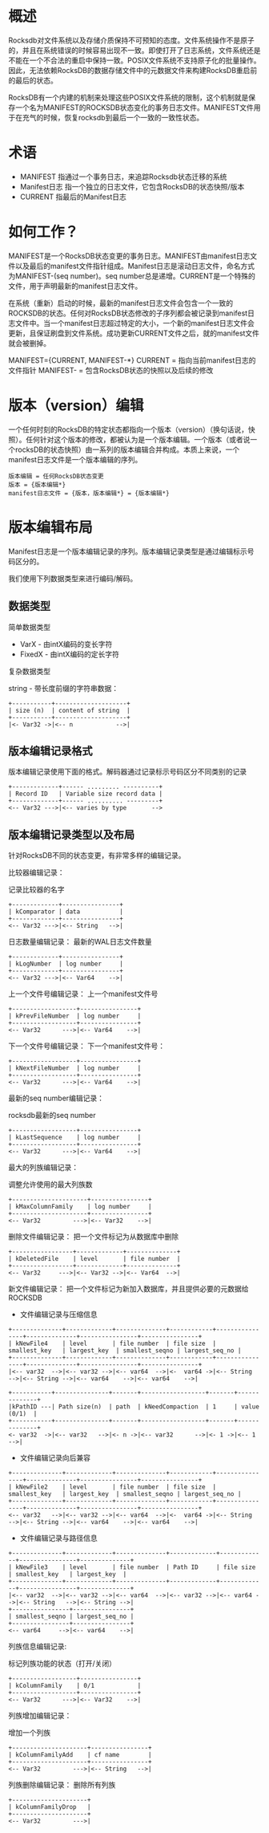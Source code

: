 # 概述
Rocksdb对文件系统以及存储介质保持不可预知的态度。文件系统操作不是原子的，并且在系统错误的时候容易出现不一致。即使打开了日志系统，文件系统还是不能在一个不合法的重启中保持一致。POSIX文件系统不支持原子化的批量操作。因此，无法依赖RocksDB的数据存储文件中的元数据文件来构建RocksDB重启前的最后的状态。

RocksDB有一个内建的机制来处理这些POSIX文件系统的限制，这个机制就是保存一个名为MANIFEST的ROCKSDB状态变化的事务日志文件。MANIFEST文件用于在充气的时候，恢复rocksdb到最后一个一致的一致性状态。

# 术语

- MANIFEST 指通过一个事务日志，来追踪Rocksdb状态迁移的系统
- Manifest日志 指一个独立的日志文件，它包含RocksDB的状态快照/版本
- CURRENT 指最后的Manifest日志

# 如何工作？

MANIFEST是一个RocksDB状态变更的事务日志。MANIFEST由manifest日志文件以及最后的manifest文件指针组成。Manifest日志是滚动日志文件，命名方式为MANIFEST-(seq number)。seq number总是递增。CURRENT是一个特殊的文件，用于声明最新的manifest日志文件。

在系统（重新）启动的时候，最新的manifest日志文件会包含一个一致的ROCKSDB的状态。任何对RocksDB状态修改的子序列都会被记录到manifest日志文件中。当一个manifest日志超过特定的大小，一个新的manifest日志文件会更新，且保证刷盘到文件系统。成功更新CURRENT文件之后，就的manifest文件就会被删掉。

MANIFEST={CURRENT, MANIFEST-<seq-no>*}
CURRENT = 指向当前manifest日志的文件指针
MANIFEST-<seq-no> = 包含RocksDB状态的快照以及后续的修改

# 版本（version）编辑

一个任何时刻的RocksDB的特定状态都指向一个版本（version）（换句话说，快照）。任何针对这个版本的修改，都被认为是一个版本编辑。一个版本（或者说一个rocksDB的状态快照）由一系列的版本编辑合并构成。本质上来说，一个manifest日志文件是一个版本编辑的序列。

```
版本编辑 = 任何RocksDB状态变更
版本 = {版本编辑*}
manifest日志文件 = {版本，版本编辑*} = {版本编辑*}

```

# 版本编辑布局

Manifest日志是一个版本编辑记录的序列。版本编辑记录类型是通过编辑标示号码区分的。

我们使用下列数据类型来进行编码/解码。

## 数据类型

简单数据类型

- VarX - 由intX编码的变长字符
- FixedX - 由intX编码的定长字符

复杂数据类型

string - 带长度前缀的字符串数据：
```
+-----------+--------------------+
| size (n)  | content of string  |
+-----------+--------------------+
|<- Var32 ->|<-- n            -->|

```

## 版本编辑记录格式

版本编辑记录使用下面的格式。解码器通过记录标示号码区分不同类别的记录

```
+-------------+------ ......... ----------+
| Record ID   | Variable size record data |
+-------------+------ .......... ---------+
<-- Var32 --->|<-- varies by type       -->

```

## 版本编辑记录类型以及布局

针对RocksDB不同的状态变更，有非常多样的编辑记录。

比较器编辑记录：

记录比较器的名字

```
+-------------+----------------+
| kComparator | data           |
+-------------+----------------+
<-- Var32 --->|<-- String   -->|

```

日志数量编辑记录：
最新的WAL日志文件数量

```
+-------------+----------------+
| kLogNumber  | log number     |
+-------------+----------------+
<-- Var32 --->|<-- Var64    -->|
```

上一个文件号编辑记录：
上一个manifest文件号

```
+------------------+----------------+
| kPrevFileNumber  | log number     |
+------------------+----------------+
<-- Var32      --->|<-- Var64    -->|
```

下一个文件号编辑记录：
下一个manifest文件号：

```
+------------------+----------------+
| kNextFileNumber  | log number     |
+------------------+----------------+
<-- Var32      --->|<-- Var64    -->|
```

最新的seq number编辑记录：

rocksdb最新的seq number

```
+------------------+----------------+
| kLastSequence    | log number     |
+------------------+----------------+
<-- Var32      --->|<-- Var64    -->|
```

最大的列族编辑记录：

调整允许使用的最大列族数

```
+---------------------+----------------+
| kMaxColumnFamily    | log number     |
+---------------------+----------------+
<-- Var32         --->|<-- Var32    -->|

```

删除文件编辑记录：
把一个文件标记为从数据库中删除

```
+-----------------+-------------+--------------+
| kDeletedFile    | level       | file number  |
+-----------------+-------------+--------------+
<-- Var32     --->|<-- Var32 -->|<-- Var64  -->|
```

新文件编辑记录：
把一个文件标记为新加入数据库，并且提供必要的元数据给ROCKSDB

- 文件编辑记录与压缩信息

```
+--------------+-------------+--------------+------------+----------------+--------------+----------------+----------------+
| kNewFile4    | level       | file number  | file size  | smallest_key   | largest_key  | smallest_seqno | largest_seq_no |
+--------------+-------------+--------------+------------+----------------+--------------+----------------+----------------+
|<-- var32  -->|<-- var32 -->|<-- var64  -->|<-  var64 ->|<-- String   -->|<-- String -->|<-- var64    -->|<-- var64    -->|

+-----------+---------------+-------+------------------+-------+--------------+
|kPathID ---| Path size(n)  | path  | kNeedCompaction  | 1     | value (0/1)  |
+-----------+---------------+-------+------------------+-------+--------------+
<- var32  ->|<-- var32   -->|<- n ->|<-- var32      -->|<- 1 ->|<-- 1      -->|
```

- 文件编辑记录向后兼容

```
+--------------+-------------+--------------+------------+----------------+--------------+----------------+----------------+
| kNewFile2    | level       | file number  | file size  | smallest_key   | largest_key  | smallest_seqno | largest_seq_no |
+--------------+-------------+--------------+------------+----------------+--------------+----------------+----------------+
<-- var32   -->|<-- var32 -->|<-- var64  -->|<-  var64 ->|<-- String   -->|<-- String -->|<-- var64    -->|<-- var64    -->|
```

- 文件编辑记录与路径信息

```
+--------------+-------------+--------------+-------------+-------------+----------------+--------------+
| kNewFile3    | level       | file number  | Path ID     | file size   | smallest_key   | largest_key  |
+--------------+-------------+--------------+-------------+-------------+----------------+--------------+
|<-- var32  -->|<-- var32 -->|<-- var64  -->|<-- var32 -->|<-- var64 -->|<-- String   -->|<-- String -->|
+----------------+----------------+
| smallest_seqno | largest_seq_no |
+----------------+----------------+
<-- var64     -->|<-- var64    -->|
```

列族信息编辑记录:

标记列族功能的状态（打开/关闭）

```
+------------------+----------------+
| kColumnFamily    | 0/1            |
+------------------+----------------+
<-- Var32      --->|<-- Var32    -->|
```

列族增加编辑记录：

增加一个列族

```
+---------------------+----------------+
| kColumnFamilyAdd    | cf name        |
+---------------------+----------------+
<-- Var32         --->|<-- String   -->|
```

列族删除编辑记录：
删除所有列族

```
+---------------------+
| kColumnFamilyDrop   |
+---------------------+
<-- Var32         --->|

```


